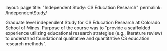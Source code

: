 layout: page
title: "Independent Study: CS Education Research" 
permalink: /IndependentStudy/

Graduate level independent Study for CS Education Research at Colorado School of Mines. Purpose of the course was to "provide a scaffolded experience utilizing educational research strategies (e.g., literature review) to understand foundational qualitative and quantitative CS education research methods".
